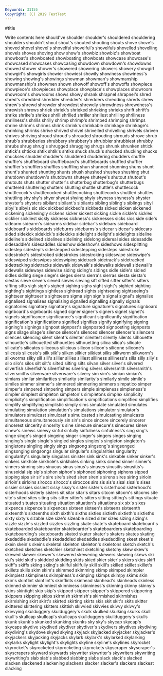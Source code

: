 ```yaml
---
Keywords: 31155
Copyright: (C) 2019 TestTest
---
```


#title

Write contents here
should've shoulder shoulder's shouldered shouldering shoulders
shouldn't shout shout's shouted shouting shouts shove shove's shoved shovel
shovel's shovelful shovelful's shovelfuls shovelled shovelling shovels shoves shoving show
show's showbiz showbiz's showboat showboat's showboated showboating showboats showcase showcase's
showcased showcases showcasing showdown showdown's showdowns showed shower shower's showered
showering showers showery showgirl showgirl's showgirls showier showiest showily showiness
showiness's showing showing's showings showman showman's showmanship showmanship's showmen shown
showoff showoff's showoffs showpiece showpiece's showpieces showplace showplace's showplaces showroom
showroom's showrooms shows showy shrank shrapnel shrapnel's shred shred's shredded
shredder shredder's shredders shredding shreds shrew shrew's shrewd shrewder shrewdest
shrewdly shrewdness shrewdness's shrewish shrews shriek shriek's shrieked shrieking shrieks
shrift shrift's shrike shrike's shrikes shrill shrilled shriller shrillest shrilling
shrillness shrillness's shrills shrilly shrimp shrimp's shrimped shrimping shrimps shrine
shrine's shrines shrink shrink's shrinkable shrinkage shrinkage's shrinking shrinks shrive
shrived shrivel shrivelled shrivelling shrivels shriven shrives shriving shroud shroud's
shrouded shrouding shrouds shrove shrub shrub's shrubberies shrubbery shrubbery's shrubbier
shrubbiest shrubby shrubs shrug shrug's shrugged shrugging shrugs shrunk shrunken
shtick shtick's shticks shtik shtik's shtiks shuck shuck's shucked shucking
shucks shuckses shudder shudder's shuddered shuddering shudders shuffle shuffle's shuffleboard
shuffleboard's shuffleboards shuffled shuffler shuffler's shufflers shuffles shuffling shun shunned
shunning shuns shunt shunt's shunted shunting shunts shush shushed shushes
shushing shut shutdown shutdown's shutdowns shuteye shuteye's shutout shutout's shutouts
shuts shutter shutter's shutterbug shutterbug's shutterbugs shuttered shuttering shutters shutting
shuttle shuttle's shuttlecock shuttlecock's shuttlecocked shuttlecocking shuttlecocks shuttled shuttles shuttling
shy shy's shyer shyest shying shyly shyness shyness's shyster shyster's
shysters sibilant sibilant's sibilants sibling sibling's siblings sibyl sibyl's sibyls
sic sick sickbed sickbed's sickbeds sicked sicken sickened sickening sickeningly
sickens sicker sickest sicking sickle sickle's sickles sicklier sickliest sickly
sickness sickness's sicknesses sicks sics side side's sidearm sidearm's sidearms
sidebar sidebar's sidebars sideboard sideboard's sideboards sideburns sideburns's sidecar sidecar's
sidecars sided sidekick sidekick's sidekicks sidelight sidelight's sidelights sideline sideline's
sidelined sidelines sidelining sidelong sidereal sides sidesaddle sidesaddle's sidesaddles sideshow
sideshow's sideshows sidesplitting sidestep sidestep's sidestepped sidestepping sidesteps sidestroke sidestroke's
sidestroked sidestrokes sidestroking sideswipe sideswipe's sideswiped sideswipes sideswiping sidetrack sidetrack's
sidetracked sidetracking sidetracks sidewalk sidewalk's sidewalks sidewall sidewall's sidewalls sideways
sidewise siding siding's sidings sidle sidle's sidled sidles sidling siege
siege's sieges sierra sierra's sierras siesta siesta's siestas sieve sieve's
sieved sieves sieving sift sifted sifter sifter's sifters sifting sifts
sigh sigh's sighed sighing sighs sight sight's sighted sighting sighting's
sightings sightless sightread sights sightseeing sightseeing's sightseer sightseer's sightseers sigma
sign sign's signal signal's signalise signalised signalises signalising signalled signalling
signally signals signatories signatory signatory's signature signature's signatures signboard signboard's
signboards signed signer signer's signers signet signet's signets significance significance's
significant significantly signification signification's significations signified signifies signify signifying signing
signing's signings signpost signpost's signposted signposting signposts signs silage silage's
silence silence's silenced silencer silencer's silencers silences silencing silent silent's
silenter silentest silently silents silhouette silhouette's silhouetted silhouettes silhouetting silica
silica's silicate silicate's silicates siliceous silicious silicon silicon's silicone silicone's
silicosis silicosis's silk silk's silken silkier silkiest silks silkworm silkworm's
silkworms silky sill sill's sillier sillies silliest silliness silliness's sills
silly silly's silo silo's silos silt silt's silted silting silts
silvan silver silver's silvered silverfish silverfish's silverfishes silvering silvers silversmith
silversmith's silversmiths silverware silverware's silvery sim sim's simian simian's simians
similar similarities similarity similarity's similarly simile simile's similes simmer simmer's
simmered simmering simmers simpatico simper simper's simpered simpering simpers simple
simpleness simpleness's simpler simplest simpleton simpleton's simpletons simplex simplicity simplicity's
simplification simplification's simplifications simplified simplifies simplify simplifying simplistic simply sims
simulate simulated simulates simulating simulation simulation's simulations simulator simulator's simulators
simulcast simulcast's simulcasted simulcasting simulcasts simultaneous simultaneously sin sin's since
sincere sincerely sincerer sincerest sincerity sincerity's sine sinecure sinecure's sinecures
sinew sinew's sinews sinewy sinful sinfully sinfulness sinfulness's sing sing's
singe singe's singed singeing singer singer's singers singes singing singing's
single single's singled singles singles's singleton singleton's singletons singling singly
sings singsong singsong's singsonged singsonging singsongs singular singular's singularities singularity
singularity's singularly singulars sinister sink sink's sinkable sinker sinker's sinkers
sinkhole sinkhole's sinkholes sinking sinks sinned sinner sinner's sinners sinning
sins sinuous sinus sinus's sinuses sinusitis sinusitis's sinusoidal sip sip's
siphon siphon's siphoned siphoning siphons sipped sipping sips sir sir's
sire sire's sired siren siren's sirens sires siring sirloin sirloin's
sirloins sirocco sirocco's siroccos sirs sis sis's sisal sisal's sises
sissier sissies sissiest sissy sissy's sister sister's sisterhood sisterhood's sisterhoods
sisterly sisters sit sitar sitar's sitars sitcom sitcom's sitcoms site
site's sited sites siting sits sitter sitter's sitters sitting sitting's
sittings situate situated situates situating situation situation's situations six six's
sixes sixpence sixpence's sixpences sixteen sixteen's sixteens sixteenth sixteenth's sixteenths
sixth sixth's sixths sixties sixtieth sixtieth's sixtieths sixty sixty's sizable
size size's sizeable sized sizer sizes sizing sizing's sizzle sizzle's
sizzled sizzles sizzling skate skate's skateboard skateboard's skateboarded skateboarder skateboarder's
skateboarders skateboarding skateboarding's skateboards skated skater skater's skaters skates skating
skedaddle skedaddle's skedaddled skedaddles skedaddling skeet skeet's skein skein's skeins
skeletal skeleton skeleton's skeletons sketch sketch's sketched sketches sketchier sketchiest
sketching sketchy skew skew's skewed skewer skewer's skewered skewering skewers
skewing skews ski ski's skid skid's skidded skidding skids skied
skier skier's skiers skies skiff skiff's skiffs skiing skiing's skilful
skilfully skill skill's skilled skillet skillet's skillets skills skim skim's
skimmed skimming skimp skimped skimpier skimpiest skimpiness skimpiness's skimping skimps
skimpy skims skin skin's skinflint skinflint's skinflints skinhead skinhead's skinheads
skinless skinned skinnier skinniest skinniness skinniness's skinning skinny skinny's skins
skintight skip skip's skipped skipper skipper's skippered skippering skippers skipping
skips skirmish skirmish's skirmished skirmishes skirmishing skirt skirt's skirted skirting
skirts skis skit skit's skits skitter skittered skittering skitters skittish
skivvied skivvies skivvy skivvy's skivvying skulduggery skulduggery's skulk skulked skulking
skulks skull skull's skullcap skullcap's skullcaps skullduggery skullduggery's skulls skunk
skunk's skunked skunking skunks sky sky's skycap skycap's skycaps skydive
skydived skydiver skydiver's skydivers skydives skydiving skydiving's skydove skyed skying
skyjack skyjacked skyjacker skyjacker's skyjackers skyjacking skyjacks skylark skylark's skylarked
skylarking skylarks skylight skylight's skylights skyline skyline's skylines skyrocket skyrocket's
skyrocketed skyrocketing skyrockets skyscraper skyscraper's skyscrapers skyward skywards skywriter skywriter's
skywriters skywriting skywriting's slab slab's slabbed slabbing slabs slack slack's
slacked slacken slackened slackening slackens slacker slacker's slackers slackest slacking
